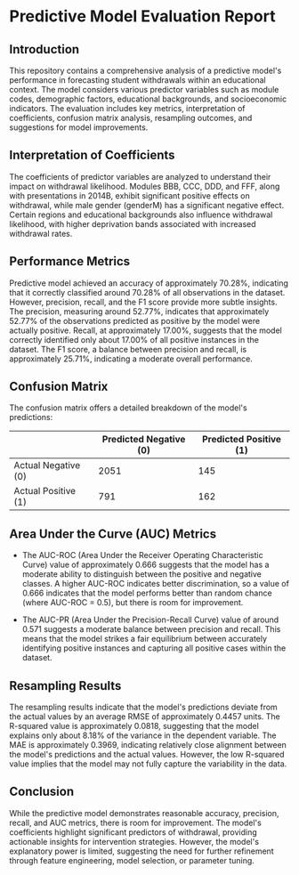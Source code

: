 # Predictive Model Evaluation Report

## Introduction
This repository contains a comprehensive analysis of a predictive model's performance in forecasting student withdrawals within an educational context. The model considers various predictor variables such as module codes, demographic factors, educational backgrounds, and socioeconomic indicators. The evaluation includes key metrics, interpretation of coefficients, confusion matrix analysis, resampling outcomes, and suggestions for model improvements.

## Interpretation of Coefficients
The coefficients of predictor variables are analyzed to understand their impact on withdrawal likelihood. Modules BBB, CCC, DDD, and FFF, along with presentations in 2014B, exhibit significant positive effects on withdrawal, while male gender (genderM) has a significant negative effect. Certain regions and educational backgrounds also influence withdrawal likelihood, with higher deprivation bands associated with increased withdrawal rates.

## Performance Metrics
Predictive model achieved an accuracy of approximately 70.28%, indicating that it correctly classified around 70.28% of all observations in the dataset. However, precision, recall, and the F1 score provide more subtle insights. The precision, measuring around 52.77%, indicates that approximately 52.77% of the observations predicted as positive by the model were actually positive. Recall, at approximately 17.00%, suggests that the model correctly identified only about 17.00% of all positive instances in the dataset. The F1 score, a balance between precision and recall, is approximately 25.71%, indicating a moderate overall performance.

## Confusion Matrix
The confusion matrix offers a detailed breakdown of the model's predictions:

|                      | Predicted Negative (0) | Predicted Positive (1)|
|----------------------|------------------------|-----------------------|
| Actual Negative (0)  | 2051                   | 145                   |
| Actual Positive (1)  | 791                    | 162                   |

## Area Under the Curve (AUC) Metrics
- The AUC-ROC (Area Under the Receiver Operating Characteristic Curve) value of approximately 0.666 suggests that the model has a moderate ability to distinguish between the positive and negative classes. A higher AUC-ROC indicates better discrimination, so a value of 0.666 indicates that the model performs better than random chance (where AUC-ROC = 0.5), but there is room for improvement.

- The AUC-PR (Area Under the Precision-Recall Curve) value of around 0.571 suggests a moderate balance between precision and recall. This means that the model strikes a fair equilibrium between accurately identifying positive instances and capturing all positive cases within the dataset.

## Resampling Results
The resampling results indicate that the model's predictions deviate from the actual values by an average RMSE of approximately 0.4457 units. The R-squared value is approximately 0.0818, suggesting that the model explains only about 8.18% of the variance in the dependent variable. The MAE is approximately 0.3969, indicating relatively close alignment between the model's predictions and the actual values. However, the low R-squared value implies that the model may not fully capture the variability in the data.

## Conclusion
While the predictive model demonstrates reasonable accuracy, precision, recall, and AUC metrics, there is room for improvement. The model's coefficients highlight significant predictors of withdrawal, providing actionable insights for intervention strategies. However, the model's explanatory power is limited, suggesting the need for further refinement through feature engineering, model selection, or parameter tuning. 


